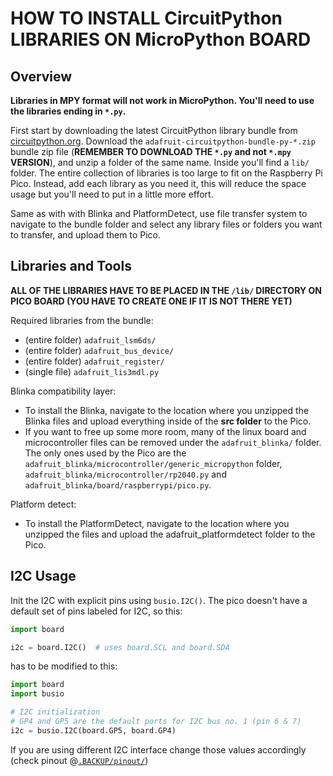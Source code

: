 # HOW TO INSTALL CircuitPython LIBRARIES ON MicroPython BOARD

## Overview

**Libraries in MPY format will not work in MicroPython. You'll need to use the libraries ending in `*.py`.**

First start by downloading the latest CircuitPython library bundle from [circuitpython.org](https://circuitpython.org/libraries).
Download the `adafruit-circuitpython-bundle-py-*.zip` bundle zip file (**REMEMBER TO DOWNLOAD THE `*.py` and not `*.mpy` VERSION**), and unzip a folder of the same name. Inside you'll find a `lib/` folder. The entire collection of libraries is too large to fit on the Raspberry Pi Pico. Instead, add each library as you need it, this will reduce the space usage but you'll need to put in a little more effort.

Same as with with Blinka and PlatformDetect, use file transfer system to navigate to the bundle folder and select any library files or folders you want to transfer, and upload them to Pico.

## Libraries and Tools

**ALL OF THE LIBRARIES HAVE TO BE PLACED IN THE `/lib/` DIRECTORY
ON PICO BOARD (YOU HAVE TO CREATE ONE IF IT IS NOT THERE YET)**

Required libraries from the bundle:

- (entire folder) `adafruit_lsm6ds/`
- (entire folder) `adafruit_bus_device/`
- (entire folder) `adafruit_register/`
- (single file) `adafruit_lis3mdl.py`

Blinka compatibility layer:

- To install the Blinka, navigate to the location where you unzipped the Blinka files and upload everything inside of the **src folder** to the Pico.
- If you want to free up some more room, many of the linux board and microcontroller files can be removed under the `adafruit_blinka/` folder. The only ones used by the Pico are the `adafruit_blinka/microcontroller/generic_micropython` folder, `adafruit_blinka/microcontroller/rp2040.py` and `adafruit_blinka/board/raspberrypi/pico.py`.

Platform detect:

- To install the PlatformDetect, navigate to the location where you unzipped the files and upload the adafruit_platformdetect folder to the Pico.

## I2C Usage

Init the I2C with explicit pins using `busio.I2C()`. The pico doesn't have a default set of pins labeled for I2C, so this:

```python
import board

i2c = board.I2C()  # uses board.SCL and board.SDA
```

has to be modified to this:

```python
import board
import busio

# I2C initialization
# GP4 and GP5 are the default ports for I2C bus no. 1 (pin 6 & 7)
i2c = busio.I2C(board.GP5, board.GP4)
```

If you are using different I2C interface change those values accordingly (check pinout @[`.BACKUP/pinout/`](../pinout/))

